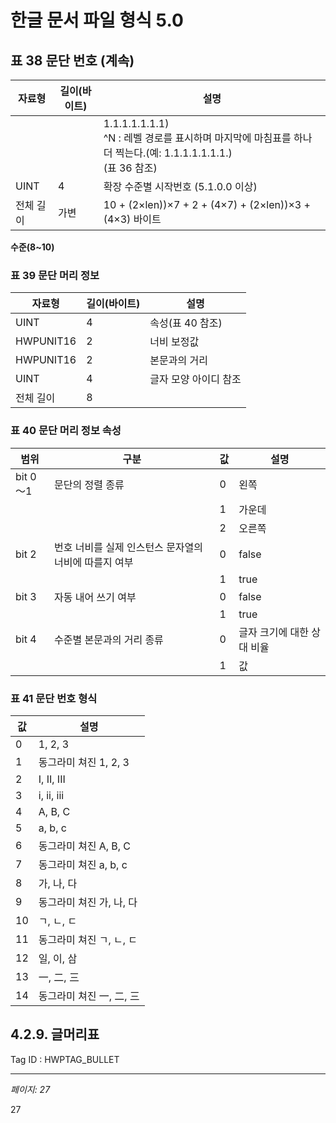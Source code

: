 # 한글 문서 파일 형식 5.0

## 표 38 문단 번호 (계속)

| 자료형 | 길이(바이트) | 설명 |
|--------|------------|------|
|  |  | 1.1.1.1.1.1.1)<br>^N : 레벨 경로를 표시하며 마지막에 마침표를 하나 더 찍는다.(예: 1.1.1.1.1.1.1.)<br>(표 36 참조) |
| UINT | 4 | 확장 수준별 시작번호 (5.1.0.0 이상) |
| 전체 길이 | 가변 | 10 + (2×len))×7 + 2 + (4×7) + (2×len))×3 + (4×3) 바이트 |

**수준(8~10)**

### 표 39 문단 머리 정보

| 자료형 | 길이(바이트) | 설명 |
|--------|------------|------|
| UINT | 4 | 속성(표 40 참조) |
| HWPUNIT16 | 2 | 너비 보정값 |
| HWPUNIT16 | 2 | 본문과의 거리 |
| UINT | 4 | 글자 모양 아이디 참조 |
| 전체 길이 | 8 |  |

### 표 40 문단 머리 정보 속성

| 범위 | 구분 | 값 | 설명 |
|------|------|----|----- |
| bit 0～1 | 문단의 정렬 종류 | 0 | 왼쪽 |
|  |  | 1 | 가운데 |
|  |  | 2 | 오른쪽 |
| bit 2 | 번호 너비를 실제 인스턴스 문자열의 너비에 따를지 여부 | 0 | false |
|  |  | 1 | true |
| bit 3 | 자동 내어 쓰기 여부 | 0 | false |
|  |  | 1 | true |
| bit 4 | 수준별 본문과의 거리 종류 | 0 | 글자 크기에 대한 상대 비율 |
|  |  | 1 | 값 |

### 표 41 문단 번호 형식

| 값 | 설명 |
|----|------|
| 0 | 1, 2, 3 |
| 1 | 동그라미 쳐진 1, 2, 3 |
| 2 | I, II, III |
| 3 | i, ii, iii |
| 4 | A, B, C |
| 5 | a, b, c |
| 6 | 동그라미 쳐진 A, B, C |
| 7 | 동그라미 쳐진 a, b, c |
| 8 | 가, 나, 다 |
| 9 | 동그라미 쳐진 가, 나, 다 |
| 10 | ㄱ, ㄴ, ㄷ |
| 11 | 동그라미 쳐진 ㄱ, ㄴ, ㄷ |
| 12 | 일, 이, 삼 |
| 13 | 一, 二, 三 |
| 14 | 동그라미 쳐진 一, 二, 三 |

## 4.2.9. 글머리표

Tag ID : HWPTAG_BULLET

---
*페이지: 27*

27